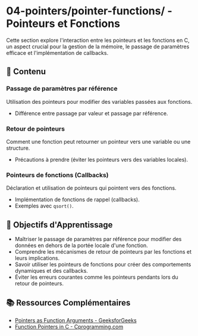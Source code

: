 # 04-pointers/pointer-functions/ - Pointeurs et Fonctions

Cette section explore l'interaction entre les pointeurs et les fonctions en C, un aspect crucial pour la gestion de la mémoire, le passage de paramètres efficace et l'implémentation de callbacks.

## 📁 Contenu

### Passage de paramètres par référence
Utilisation des pointeurs pour modifier des variables passées aux fonctions.
- Différence entre passage par valeur et passage par référence.

### Retour de pointeurs
Comment une fonction peut retourner un pointeur vers une variable ou une structure.
- Précautions à prendre (éviter les pointeurs vers des variables locales).

### Pointeurs de fonctions (Callbacks)
Déclaration et utilisation de pointeurs qui pointent vers des fonctions.
- Implémentation de fonctions de rappel (callbacks).
- Exemples avec `qsort()`.

## 🎯 Objectifs d'Apprentissage

- Maîtriser le passage de paramètres par référence pour modifier des données en dehors de la portée locale d'une fonction.
- Comprendre les mécanismes de retour de pointeurs par les fonctions et leurs implications.
- Savoir utiliser les pointeurs de fonctions pour créer des comportements dynamiques et des callbacks.
- Éviter les erreurs courantes comme les pointeurs pendants lors du retour de pointeurs.

## 📚 Ressources Complémentaires

- [Pointers as Function Arguments - GeeksforGeeks](https://www.geeksforgeeks.org/pointers-vs-arrays-in-c-cpp/)
- [Function Pointers in C - Cprogramming.com](https://www.cprogramming.com/tutorial/function-pointers.html)
